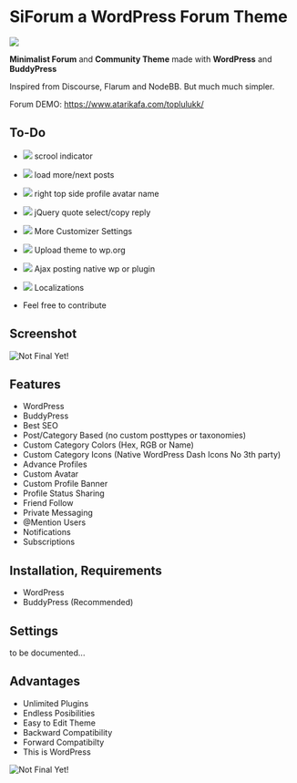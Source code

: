 # SiForum a WordPress Forum Theme 
![](https://img.shields.io/badge/Status-Under_Development-orange.svg)

**Minimalist Forum** and **Community Theme** made with **WordPress** and **BuddyPress**

Inspired from Discourse, Flarum and NodeBB. But much much simpler.



Forum DEMO: https://www.atarikafa.com/toplulukk/

## To-Do

- ![](https://img.shields.io/badge/Status-Adding-green.svg) scrool indicator
- ![](https://img.shields.io/badge/Status-Adding-green.svg) load more/next posts
- ![](https://img.shields.io/badge/Status-Adding-green.svg) right top side profile avatar name 
- ![](https://img.shields.io/badge/Status-Adding-green.svg) jQuery quote select/copy reply 
- ![](https://img.shields.io/badge/Status-Maybe-yellow.svg) More Customizer Settings 
- ![](https://img.shields.io/badge/Status-Maybe-yellow.svg) Upload theme to wp.org 
- ![](https://img.shields.io/badge/Status-Maybe-yellow.svg) Ajax posting native wp or plugin 

- ![](https://img.shields.io/badge/Status-Maybe-yellow.svg) Localizations

- Feel free to contribute

## Screenshot

![Not Final Yet!](https://raw.githubusercontent.com/sinanisler/SiForum/main/img/SiForum-v3.png)

## Features
 
- WordPress
- BuddyPress
- Best SEO 
- Post/Category Based (no custom posttypes or taxonomies)
- Custom Category Colors (Hex, RGB or Name)
- Custom Category Icons (Native WordPress Dash Icons No 3th party)
- Advance Profiles
- Custom Avatar
- Custom Profile Banner
- Profile Status Sharing 
- Friend Follow
- Private Messaging
- @Mention Users
- Notifications
- Subscriptions


## Installation, Requirements

- WordPress
- BuddyPress (Recommended)


## Settings
to be documented...



## Advantages
- Unlimited Plugins
- Endless Posibilities 
- Easy to Edit Theme
- Backward Compatibility
- Forward Compatibilty
- This is WordPress 

![Not Final Yet!](https://raw.githubusercontent.com/sinanisler/SiForum/main/img/gigi.gif)
